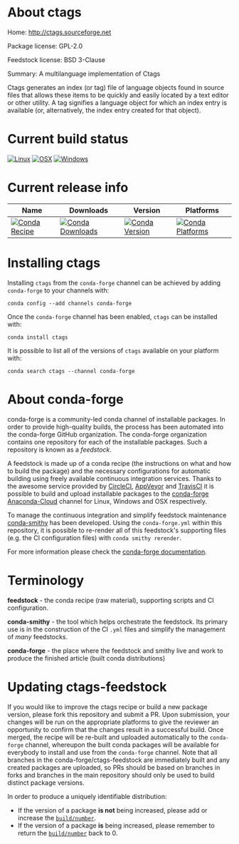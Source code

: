 About ctags
===========

Home: http://ctags.sourceforge.net

Package license: GPL-2.0

Feedstock license: BSD 3-Clause

Summary: A multilanguage implementation of Ctags

Ctags generates an index (or tag) file of language objects found in
source files that allows these items to be quickly and easily located by
a text editor or other utility. A tag signifies a language object for which
an index entry is available (or, alternatively, the index entry created
for that object).


Current build status
====================

[![Linux](https://img.shields.io/circleci/project/github/conda-forge/ctags-feedstock/master.svg?label=Linux)](https://circleci.com/gh/conda-forge/ctags-feedstock)
[![OSX](https://img.shields.io/travis/conda-forge/ctags-feedstock/master.svg?label=macOS)](https://travis-ci.org/conda-forge/ctags-feedstock)
[![Windows](https://img.shields.io/appveyor/ci/conda-forge/ctags-feedstock/master.svg?label=Windows)](https://ci.appveyor.com/project/conda-forge/ctags-feedstock/branch/master)

Current release info
====================

| Name | Downloads | Version | Platforms |
| --- | --- | --- | --- |
| [![Conda Recipe](https://img.shields.io/badge/recipe-ctags-green.svg)](https://anaconda.org/conda-forge/ctags) | [![Conda Downloads](https://img.shields.io/conda/dn/conda-forge/ctags.svg)](https://anaconda.org/conda-forge/ctags) | [![Conda Version](https://img.shields.io/conda/vn/conda-forge/ctags.svg)](https://anaconda.org/conda-forge/ctags) | [![Conda Platforms](https://img.shields.io/conda/pn/conda-forge/ctags.svg)](https://anaconda.org/conda-forge/ctags) |

Installing ctags
================

Installing `ctags` from the `conda-forge` channel can be achieved by adding `conda-forge` to your channels with:

```
conda config --add channels conda-forge
```

Once the `conda-forge` channel has been enabled, `ctags` can be installed with:

```
conda install ctags
```

It is possible to list all of the versions of `ctags` available on your platform with:

```
conda search ctags --channel conda-forge
```


About conda-forge
=================

conda-forge is a community-led conda channel of installable packages.
In order to provide high-quality builds, the process has been automated into the
conda-forge GitHub organization. The conda-forge organization contains one repository
for each of the installable packages. Such a repository is known as a *feedstock*.

A feedstock is made up of a conda recipe (the instructions on what and how to build
the package) and the necessary configurations for automatic building using freely
available continuous integration services. Thanks to the awesome service provided by
[CircleCI](https://circleci.com/), [AppVeyor](http://www.appveyor.com/)
and [TravisCI](https://travis-ci.org/) it is possible to build and upload installable
packages to the [conda-forge](https://anaconda.org/conda-forge)
[Anaconda-Cloud](http://docs.anaconda.org/) channel for Linux, Windows and OSX respectively.

To manage the continuous integration and simplify feedstock maintenance
[conda-smithy](http://github.com/conda-forge/conda-smithy) has been developed.
Using the ``conda-forge.yml`` within this repository, it is possible to re-render all of
this feedstock's supporting files (e.g. the CI configuration files) with ``conda smithy rerender``.

For more information please check the [conda-forge documentation](https://conda-forge.org/docs/).

Terminology
===========

**feedstock** - the conda recipe (raw material), supporting scripts and CI configuration.

**conda-smithy** - the tool which helps orchestrate the feedstock.
                   Its primary use is in the construction of the CI ``.yml`` files
                   and simplify the management of *many* feedstocks.

**conda-forge** - the place where the feedstock and smithy live and work to
                  produce the finished article (built conda distributions)


Updating ctags-feedstock
========================

If you would like to improve the ctags recipe or build a new
package version, please fork this repository and submit a PR. Upon submission,
your changes will be run on the appropriate platforms to give the reviewer an
opportunity to confirm that the changes result in a successful build. Once
merged, the recipe will be re-built and uploaded automatically to the
`conda-forge` channel, whereupon the built conda packages will be available for
everybody to install and use from the `conda-forge` channel.
Note that all branches in the conda-forge/ctags-feedstock are
immediately built and any created packages are uploaded, so PRs should be based
on branches in forks and branches in the main repository should only be used to
build distinct package versions.

In order to produce a uniquely identifiable distribution:
 * If the version of a package **is not** being increased, please add or increase
   the [``build/number``](http://conda.pydata.org/docs/building/meta-yaml.html#build-number-and-string).
 * If the version of a package **is** being increased, please remember to return
   the [``build/number``](http://conda.pydata.org/docs/building/meta-yaml.html#build-number-and-string)
   back to 0.